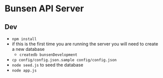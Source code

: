 Bunsen API Server
==========

## Dev
* `npm install`
* if this is the first time you are running the server you will need to create a new database
  - `createdb bunsenDevelopment`
* `cp config/config.json.sample config/config.json`
* `node seed.js` to seed the database
* `node app.js`
